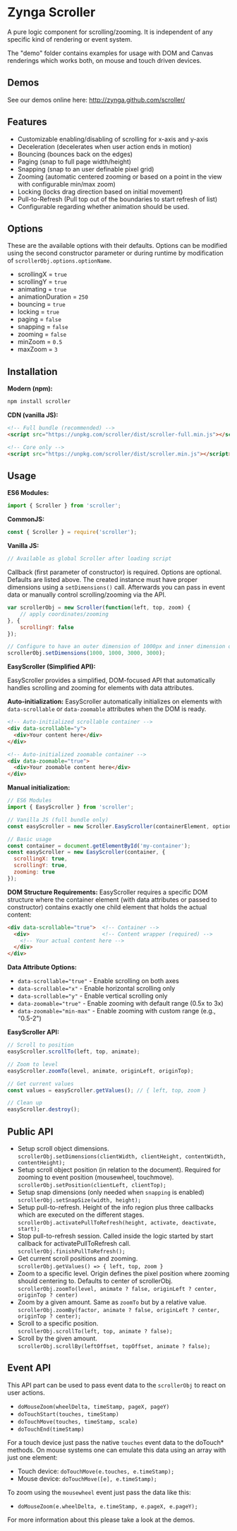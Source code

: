 Zynga Scroller
==============

A pure logic component for scrolling/zooming. It is independent of any specific kind of rendering or event system. 

The "demo" folder contains examples for usage with DOM and Canvas renderings which works both, on mouse and touch driven devices.


Demos
-----

See our demos online here: http://zynga.github.com/scroller/


Features
--------

* Customizable enabling/disabling of scrolling for x-axis and y-axis
* Deceleration (decelerates when user action ends in motion)
* Bouncing (bounces back on the edges)
* Paging (snap to full page width/height)
* Snapping (snap to an user definable pixel grid)
* Zooming (automatic centered zooming or based on a point in the view with configurable min/max zoom)
* Locking (locks drag direction based on initial movement)
* Pull-to-Refresh (Pull top out of the boundaries to start refresh of list)
* Configurable regarding whether animation should be used.

Options
-------

These are the available options with their defaults. Options can be modified using the second constructor parameter or during runtime by modification of `scrollerObj.options.optionName`.

* scrollingX = `true`
* scrollingY = `true`
* animating = `true`
* animationDuration = `250`
* bouncing = `true`
* locking = `true`
* paging = `false`
* snapping = `false`
* zooming = `false`
* minZoom = `0.5`
* maxZoom = `3`

Installation
------------

**Modern (npm):**
```bash
npm install scroller
```

**CDN (vanilla JS):**
```html
<!-- Full bundle (recommended) -->
<script src="https://unpkg.com/scroller/dist/scroller-full.min.js"></script>

<!-- Core only -->
<script src="https://unpkg.com/scroller/dist/scroller.min.js"></script>
```

Usage
-----

**ES6 Modules:**
```js
import { Scroller } from 'scroller';
```

**CommonJS:**
```js
const { Scroller } = require('scroller');
```

**Vanilla JS:**
```js
// Available as global Scroller after loading script
```

Callback (first parameter of constructor) is required. Options are optional. Defaults are listed above. The created instance must have proper dimensions using a `setDimensions()` call. Afterwards you can pass in event data or manually control scrolling/zooming via the API.

```js
var scrollerObj = new Scroller(function(left, top, zoom) {
	// apply coordinates/zooming
}, {
	scrollingY: false
});

// Configure to have an outer dimension of 1000px and inner dimension of 3000px
scrollerObj.setDimensions(1000, 1000, 3000, 3000);
```

**EasyScroller (Simplified API):**

EasyScroller provides a simplified, DOM-focused API that automatically handles scrolling and zooming for elements with data attributes.

**Auto-initialization:**
EasyScroller automatically initializes on elements with `data-scrollable` or `data-zoomable` attributes when the DOM is ready.

```html
<!-- Auto-initialized scrollable container -->
<div data-scrollable="y">
  <div>Your content here</div>
</div>

<!-- Auto-initialized zoomable container -->
<div data-zoomable="true">
  <div>Your zoomable content here</div>
</div>
```

**Manual initialization:**
```js
// ES6 Modules
import { EasyScroller } from 'scroller';

// Vanilla JS (full bundle only)
const easyScroller = new Scroller.EasyScroller(containerElement, options);

// Basic usage
const container = document.getElementById('my-container');
const easyScroller = new EasyScroller(container, {
  scrollingX: true,
  scrollingY: true,
  zooming: true
});
```

**DOM Structure Requirements:**
EasyScroller requires a specific DOM structure where the container element (with data attributes or passed to constructor) contains exactly one child element that holds the actual content:

```html
<div data-scrollable="true">  <!-- Container -->
  <div>                       <!-- Content wrapper (required) -->
    <!-- Your actual content here -->
  </div>
</div>
```

**Data Attribute Options:**
- `data-scrollable="true"` - Enable scrolling on both axes
- `data-scrollable="x"` - Enable horizontal scrolling only  
- `data-scrollable="y"` - Enable vertical scrolling only
- `data-zoomable="true"` - Enable zooming with default range (0.5x to 3x)
- `data-zoomable="min-max"` - Enable zooming with custom range (e.g., "0.5-2")

**EasyScroller API:**
```js
// Scroll to position
easyScroller.scrollTo(left, top, animate);

// Zoom to level
easyScroller.zoomTo(level, animate, originLeft, originTop);

// Get current values
const values = easyScroller.getValues(); // { left, top, zoom }

// Clean up
easyScroller.destroy();
```

Public API
----------

* Setup scroll object dimensions.  
  `scrollerObj.setDimensions(clientWidth, clientHeight, contentWidth, contentHeight);`
* Setup scroll object position (in relation to the document). Required for zooming to event position (mousewheel, touchmove).  
  `scrollerObj.setPosition(clientLeft, clientTop);`
* Setup snap dimensions (only needed when `snapping` is enabled)  
  `scrollerObj.setSnapSize(width, height);`
* Setup pull-to-refresh. Height of the info region plus three callbacks which are executed on the different stages.  
  `scrollerObj.activatePullToRefresh(height, activate, deactivate, start);`
* Stop pull-to-refresh session. Called inside the logic started by start callback for activatePullToRefresh call.  
  `scrollerObj.finishPullToRefresh();`
* Get current scroll positions and zooming.  
  `scrollerObj.getValues() => { left, top, zoom }`
* Zoom to a specific level. Origin defines the pixel position where zooming should centering to. Defaults to center of scrollerObj.  
  `scrollerObj.zoomTo(level, animate ? false, originLeft ? center, originTop ? center)`
* Zoom by a given amount. Same as `zoomTo` but by a relative value.  
  `scrollerObj.zoomBy(factor, animate ? false, originLeft ? center, originTop ? center);`
* Scroll to a specific position.  
  `scrollerObj.scrollTo(left, top, animate ? false);`
* Scroll by the given amount.  
  `scrollerObj.scrollBy(leftOffset, topOffset, animate ? false);`

Event API
---------

This API part can be used to pass event data to the `scrollerObj` to react on user actions. 

* `doMouseZoom(wheelDelta, timeStamp, pageX, pageY)`
* `doTouchStart(touches, timeStamp)`
* `doTouchMove(touches, timeStamp, scale)`
* `doTouchEnd(timeStamp)`

For a touch device just pass the native `touches` event data to the doTouch* methods. On mouse systems one can emulate this data using an array with just one element:

* Touch device: `doTouchMove(e.touches, e.timeStamp);`
* Mouse device: `doTouchMove([e], e.timeStamp);`

To zoom using the `mousewheel` event just pass the data like this:

* `doMouseZoom(e.wheelDelta, e.timeStamp, e.pageX, e.pageY);`

For more information about this please take a look at the demos.
